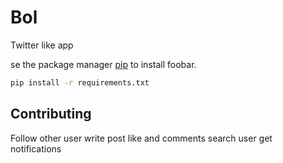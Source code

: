 # Bol
Twitter like app 


se the package manager [pip](https://pip.pypa.io/en/stable/) to install foobar.

```bash
pip install -r requirements.txt
```

## Contributing
Follow other user write post like and comments 
search user 
get notifications
